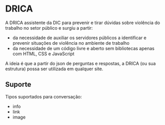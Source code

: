 # DRICA

A DRICA assistente da DIC para prevenir e tirar dúvidas sobre violência do trabalho no setor público e surgiu a partir:

* da necessidade de auxiliar os servidores públicos a identificar e prevenir situações de violência no ambiente de trabalho
* da necessidade de um código livre e aberto sem bibliotecas apenas com HTML, CSS e JavaScript

A ideia é que a partir do json de perguntas e respostas, a DRICA (ou sua estrutura) possa ser utilizada em qualquer site.

## Suporte

Tipos suportados para conversação:

* info
* link 
* image